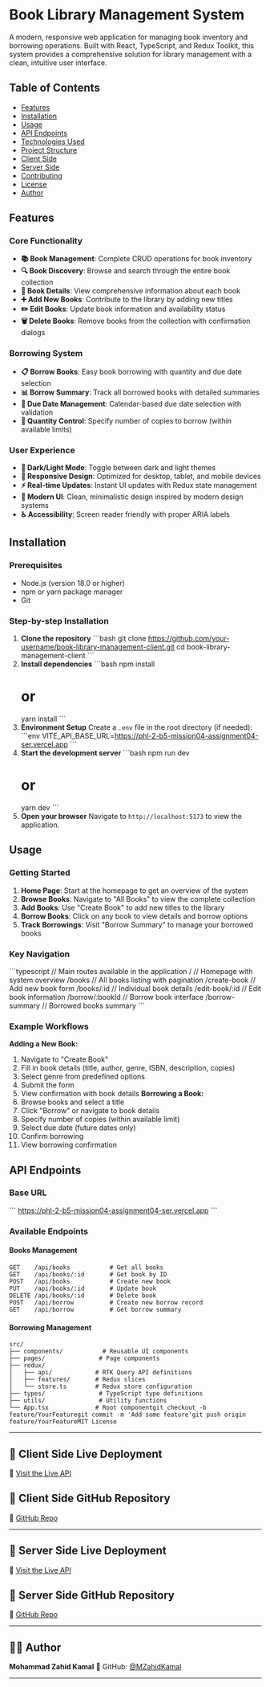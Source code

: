 # Book Library Management System
A modern, responsive web application for managing book inventory and borrowing operations. Built with React, TypeScript, and Redux Toolkit, this system provides a comprehensive solution for library management with a clean, intuitive user interface.
## Table of Contents
- [Features](#features)
- [Installation](#installation)
- [Usage](#usage)
- [API Endpoints](#api-endpoints)
- [Technologies Used](#technologies-used)
- [Project Structure](#project-structure)
- [Client Side](#client-side)
- [Server Side](#server-side)
- [Contributing](#contributing)
- [License](#license)
- [Author](#author)
## Features
### Core Functionality
- **📚 Book Management**: Complete CRUD operations for book inventory
- **🔍 Book Discovery**: Browse and search through the entire book collection
- **📖 Book Details**: View comprehensive information about each book
- **➕ Add New Books**: Contribute to the library by adding new titles
- **✏️ Edit Books**: Update book information and availability status
- **🗑️ Delete Books**: Remove books from the collection with confirmation dialogs
### Borrowing System
- **📋 Borrow Books**: Easy book borrowing with quantity and due date selection
- **📊 Borrow Summary**: Track all borrowed books with detailed summaries
- **📅 Due Date Management**: Calendar-based due date selection with validation
- **🔢 Quantity Control**: Specify number of copies to borrow (within available limits)
### User Experience
- **🌙 Dark/Light Mode**: Toggle between dark and light themes
- **📱 Responsive Design**: Optimized for desktop, tablet, and mobile devices
- **⚡ Real-time Updates**: Instant UI updates with Redux state management
- **🎨 Modern UI**: Clean, minimalistic design inspired by modern design systems
- **♿ Accessibility**: Screen reader friendly with proper ARIA labels
## Installation
### Prerequisites
- Node.js (version 18.0 or higher)
- npm or yarn package manager
- Git
### Step-by-step Installation
1. **Clone the repository**
   \`\`\`bash
   git clone https://github.com/your-username/book-library-management-client.git
   cd book-library-management-client
   \`\`\`
2. **Install dependencies**
   \`\`\`bash
   npm install
   # or
   yarn install
   \`\`\`
3. **Environment Setup**
   Create a `.env` file in the root directory (if needed):
   \`\`\`env
   VITE_API_BASE_URL=https://phl-2-b5-mission04-assignment04-ser.vercel.app
   \`\`\`
4. **Start the development server**
   \`\`\`bash
   npm run dev
   # or
   yarn dev
   \`\`\`
5. **Open your browser**
   Navigate to `http://localhost:5173` to view the application.
## Usage
### Getting Started
1. **Home Page**: Start at the homepage to get an overview of the system
2. **Browse Books**: Navigate to "All Books" to view the complete collection
3. **Add Books**: Use "Create Book" to add new titles to the library
4. **Borrow Books**: Click on any book to view details and borrow options
5. **Track Borrowings**: Visit "Borrow Summary" to manage your borrowed books
### Key Navigation
\`\`\`typescript
// Main routes available in the application
/                    // Homepage with system overview
/books              // All books listing with pagination
/create-book        // Add new book form
/books/:id          // Individual book details
/edit-book/:id      // Edit book information
/borrow/:bookId     // Borrow book interface
/borrow-summary     // Borrowed books summary
\`\`\`
### Example Workflows
**Adding a New Book:**
1. Navigate to "Create Book"
2. Fill in book details (title, author, genre, ISBN, description, copies)
3. Select genre from predefined options
4. Submit the form
5. View confirmation with book details
   **Borrowing a Book:**
1. Browse books and select a title
2. Click "Borrow" or navigate to book details
3. Specify number of copies (within available limit)
4. Select due date (future dates only)
5. Confirm borrowing
6. View borrowing confirmation
## API Endpoints
### Base URL
\`\`\`
https://phl-2-b5-mission04-assignment04-ser.vercel.app
\`\`\`
### Available Endpoints
#### Books Management
```http
GET    /api/books           # Get all books
GET    /api/books/:id       # Get book by ID
POST   /api/books           # Create new book
PUT    /api/books/:id       # Update book
DELETE /api/books/:id       # Delete book
POST   /api/borrow          # Create new borrow record
GET    /api/borrow          # Get borrow summary
```

#### Borrowing Management
```http
src/
├── components/           # Reusable UI components
├── pages/               # Page components
├── redux/              
│   ├── api/            # RTK Query API definitions
│   ├── features/       # Redux slices
│   └── store.ts        # Redux store configuration
├── types/               # TypeScript type definitions
├── utils/               # Utility functions
└── App.tsx             # Root componentgit checkout -b feature/YourFeaturegit commit -m 'Add some feature'git push origin feature/YourFeatureMIT License
```

---

## 🚀 Client Side Live Deployment
🔗 [Visit the Live API](https://phl2b5-misn04-asgnmnt04-client-side.netlify.app)

## 💾 Client Side GitHub Repository
🔗 [GitHub Repo](https://github.com/MZahidKamal/PHL2B5-Mission04-Assignment04-Client-Side-Solution)

---

## 🚀 Server Side Live Deployment
🔗 [Visit the Live API](https://phl-2-b5-mission04-assignment04-ser.vercel.app)

## 💾 Server Side GitHub Repository
🔗 [GitHub Repo](https://github.com/MZahidKamal/PHL2B5-Mission04-Assignment04-Server-Side-Solution)

---

## 👨‍💻 Author

**Mohammad Zahid Kamal**
🔗 GitHub: [@MZahidKamal](https://github.com/MZahidKamal)

---